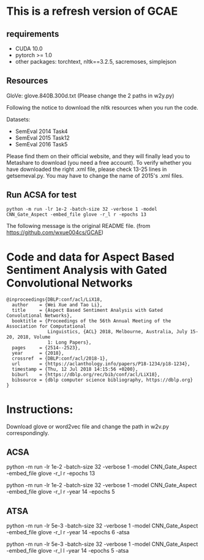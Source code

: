 # This is a refresh version of GCAE

## requirements

* CUDA 10.0
* pytorch >= 1.0
* other packages: torchtext, nltk==3.2.5, sacremoses, simplejson

## Resources

GloVe: glove.840B.300d.txt (Please change the 2 paths in w2y.py)

Following the notice to download the nltk resources when you run the code.

Datasets:
* SemEval 2014 Task4
* SemEval 2015 Task12
* SemEval 2016 Task5

Please find them on their official website, and they will finally lead you to Metashare to download (you need a free account). To verify whether you have downloaded the right .xml file, please check 13-25 lines in getsemeval.py. You may have to change the name of 2015's .xml files.

## Run ACSA for test
```
python -m run -lr 1e-2 -batch-size 32 -verbose 1 -model CNN_Gate_Aspect -embed_file glove -r_l r -epochs 13
```


The following message is the original README file. (from https://github.com/wxue004cs/GCAE)

# Code and data for Aspect Based Sentiment Analysis with Gated Convolutional Networks

```
@inproceedings{DBLP:conf/acl/LiX18,
  author    = {Wei Xue and Tao Li},
  title     = {Aspect Based Sentiment Analysis with Gated Convolutional Networks},
  booktitle = {Proceedings of the 56th Annual Meeting of the Association for Computational
               Linguistics, {ACL} 2018, Melbourne, Australia, July 15-20, 2018, Volume
               1: Long Papers},
  pages     = {2514--2523},
  year      = {2018},
  crossref  = {DBLP:conf/acl/2018-1},
  url       = {https://aclanthology.info/papers/P18-1234/p18-1234},
  timestamp = {Thu, 12 Jul 2018 14:15:56 +0200},
  biburl    = {https://dblp.org/rec/bib/conf/acl/LiX18},
  bibsource = {dblp computer science bibliography, https://dblp.org}
}
```


# Instructions:
Download glove or word2vec file and change the path in w2v.py correspondingly.

## ACSA
python -m run -lr 1e-2 -batch-size 32  -verbose 1  -model CNN_Gate_Aspect    -embed_file glove  -r_l r  -epochs 13

python -m run -lr 1e-2 -batch-size 32  -verbose 1  -model CNN_Gate_Aspect    -embed_file glove  -r_l r  -year 14 -epochs 5

## ATSA
python -m run -lr 5e-3 -batch-size 32  -verbose 1  -model CNN_Gate_Aspect  -embed_file glove  -r_l r -year 14 -epochs 6 -atsa

python -m run -lr 5e-3 -batch-size 32  -verbose 1  -model CNN_Gate_Aspect  -embed_file glove  -r_l l -year 14 -epochs 5 -atsa


